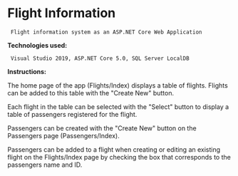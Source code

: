 # Flight Information

     Flight information system as an ASP.NET Core Web Application

<strong>Technologies used:</strong>

     Visual Studio 2019, ASP.NET Core 5.0, SQL Server LocalDB

<strong>Instructions:</strong>

The home page of the app (Flights/Index) displays a table of flights. Flights can be added to this table with the "Create New" button.

Each flight in the table can be selected with the "Select" button to display a table of passengers registered for the flight.

Passengers can be created with the "Create New" button on the Passengers page (Passengers/Index). 

Passengers can be added to a flight when creating or editing an existing flight on the Flights/Index page by checking the box that corresponds to the passengers name and ID.


  

